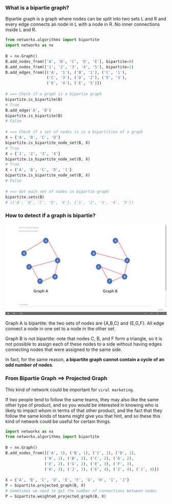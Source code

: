 ### What is a bipartie graph?

Bipartie graph is a graph where nodes can be split into two sets L and R 
and every edge connects an node in L with a node in R. No inner connections
inside L and R.

```python
from networkx.algorithms import bipartite
import networkx as nx

B = nx.Graph()
B.add_nodes_from(['A', 'B', 'C', 'D', 'E'], bipartite=0)
B.add_nodes_from(['1', '2', '3', '4', '5'], bipartite=1)
B.add_edges_from([('A', '1'), ('B', '1'), ('C', '1'), 
                  ('C', '3'), ('D', '2'), ('E', '3'),
                  ('E', '4'), ('E', '5')])
             
# ==> Check if a graph is a bipartie graph
bipartite.is_bipartite(B)
# True
B.add_edge('A', 'B')
bipartite.is_bipartite(B)
# False

# ==> Check if a set of nodes is in a bipartition of a graph
X = {'A', 'B', 'C', 'D'}
bipartite.is_bipartite_node_set(B, X)
# True
X = {'1', '2', '3', '4'}
bipartite.is_bipartite_node_set(B, X)
# True
X = {'A', 'B', 'C', 'D', '1'}
bipartite.is_bipartite_node_set(B, X)
# False

# ==> Get each set of nodes in bipartie graph
bipartite.sets(B)
# ({'A', 'B', 'C', 'D', 'E'}, {'1', '2', '3', '4', '5'}) 
```

### How to detect if a graph is bipartie?

<img src='../images/32.png' />

Graph A is bipartite: the two sets of nodes are {A,B,C} and {E,G,F}. 
All edge connect a node in one set to a node in the other set. 

Graph B is not bipartite: note that nodes C, B, and F form a triangle, 
so it is not possible to assign each of these nodes to a side without 
having edges connecting nodes that were assigned to the same side. 

In fact, for the same reason, __a bipartite graph cannot contain a 
cycle of an odd number of nodes__.

### From Bipartie Graph ==> Projected Graph

 This kind of network could be important for `viral marketing`. 
 
 If two people tend to follow the same teams, 
 they may also like the same other type of product, 
 and so you would be interested in knowing who is likely to 
 impact whom in terms of that other product, and the fact that 
 they follow the same kinds of teams might give you that hint, 
 and so these this kind of network could be useful for certain things.
 
 ```python
import networkx as nx
from networkx.algorithms import bipartite

B = nx.Graph()
B.add_nodes_from([('A', 1), ('B', 1), ('C', 1), ('D', 1),
                  ('H', 1), ('B', 2), ('C', 2), ('D', 2),
                  ('E', 2), ('G', 2), ('E', 3), ('F', 3),
                  ('H', 3), ('J', 3), ('E', 4), ('I', 4), ('J', 4)])

X = {'A', 'B', 'C', 'D', 'E', 'F', 'G', 'H', 'I', 'J'}
P = bipartite.projected_graph(B, X)
# Sometimes we need to get the number of connections between nodes
P = bipartite.weighted_projected_graph(B, X)
```
 
